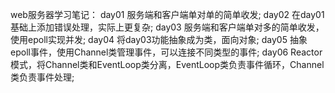 web服务器学习笔记：
day01 服务端和客户端单对单的简单收发;
day02 在day01基础上添加错误处理，实际上更复杂;
day03 服务端和客户端单对多的简单收发，使用epoll实现并发;
day04 将day03功能抽象成为类，面向对象;
day05 抽象epoll事件，使用Channel类管理事件，可以连接不同类型的事件;
day06 Reactor模式，将Channel类和EventLoop类分离，EventLoop类负责事件循环，Channel类负责事件处理;